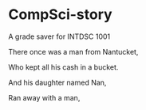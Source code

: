 CompSci-story
=============

A grade saver for INTDSC 1001

There once was a man from Nantucket,

Who kept all his cash in a bucket.

And his daughter named Nan,

Ran away with a man,

